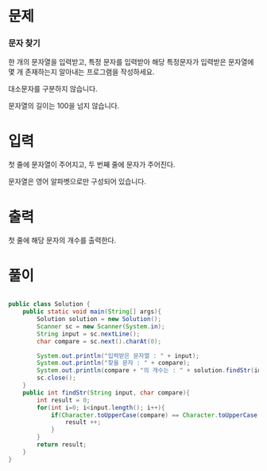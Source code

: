 # 문제

### 문자 찾기

한 개의 문자열을 입력받고, 특정 문자를 입력받아 해당 특정문자가 입력받은 문자열에 몇 개 존재하는지 알아내는 프로그램을 작성하세요. 

대소문자를 구분하지 않습니다.

문자열의 길이는 100을 넘지 않습니다.


# 입력

첫 줄에 문자열이 주어지고, 두 번째 줄에 문자가 주어진다. 

문자열은 영어 알파벳으로만 구성되어 있습니다.


# 출력

첫 줄에 해당 문자의 개수를 출력한다.
         

# 풀이

``` java

public class Solution {
    public static void main(String[] args){
        Solution solution = new Solution();
        Scanner sc = new Scanner(System.in);
        String input = sc.nextLine();
        char compare = sc.next().charAt(0);

        System.out.println("입력받은 문자열 : " + input);
        System.out.println("찾을 문자 : " + compare);
        System.out.println(compare + "의 개수는 : " + solution.findStr(input, compare));
        sc.close();
    }
    public int findStr(String input, char compare){
        int result = 0;
        for(int i=0; i<input.length(); i++){
            if(Character.toUpperCase(compare) == Character.toUpperCase(input.charAt(i))) {
                result ++;
            }
        }
        return result;
    }
}
```


